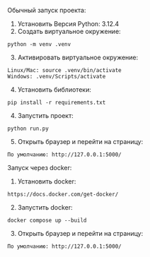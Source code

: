 Обычный запуск проекта:

1. Установить Версия Python: 3.12.4 
2. Создать виртуальное окружение:
```
python -m venv .venv
```
3. Активировать виртуальное окружение:
```
Linux/Mac: source .venv/bin/activate 
Windows: .venv/Scripts/activate
```
4. Установить библиотеки:
```
pip install -r requirements.txt
```
4. Запустить проект:
```
python run.py 
```
5. Открыть браузер и перейти на страницу:
```
По умолчанию: http://127.0.0.1:5000/
```


Запуск через docker:

1. Установить docker:
```
https://docs.docker.com/get-docker/
```

2. Запустить docker:
```
docker compose up --build
```

3. Открыть браузер и перейти на страницу:
```
По умолчанию: http://127.0.0.1:5000/
```




